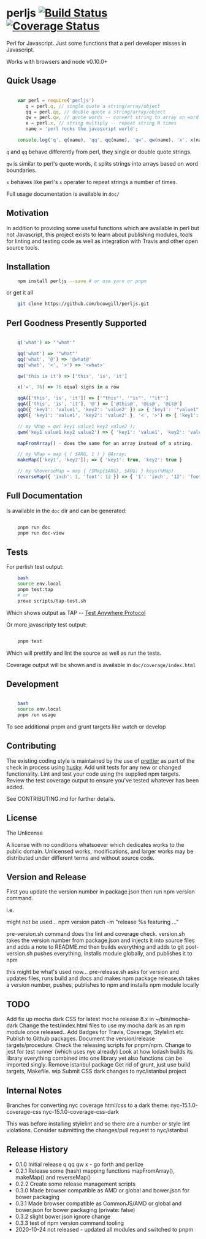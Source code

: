 perljs [![Build Status](https://travis-ci.org/bcowgill/perljs.svg?branch=master)](https://travis-ci.org/bcowgill/perljs) [![Coverage Status](https://coveralls.io/repos/github/bcowgill/perljs/badge.svg?branch=master)](https://coveralls.io/github/bcowgill/perljs?branch=master)
======

Perl for Javascript. Just some functions that a perl developer misses in Javascript.

Works with browsers and node v0.10.0+


## Quick Usage

```javascript

	var perl = require('perljs')
	   q = perl.q, // single quote a string/array/object
	   qq = perl.qq, // double quote a string/array/object
	   qw = perl.qw, // quote words -- convert string to array on word boundaries
	   x = perl.x, // string multiply -- repeat string N times
	   name = 'perl rocks the javascript world';

	console.log('q', q(name), 'qq', qq(name), 'qw', qw(name), 'x', x(name + '\n', 3));
```

`q` and `qq` behave differently from perl, they single or double quote strings.

`qw` is similar to perl's quote words, it splits strings into arrays based on word boundaries.

`x` behaves like perl's `x` operater to repeat strings a number of times.

Full usage documentation is available in `doc/`

## Motivation

In addition to providing some useful functions which are available in perl but not Javascript, this project exists to learn about publishing modules, tools for linting and testing code as well as integration with Travis and other open source tools.

## Installation

```bash
	npm install perljs --save # or use yarn or pnpm
```

or get it all

```bash
	git clone https://github.com/bcowgill/perljs.git
```

## Perl Goodness Presently Supported

```javascript

	q('what') => "'what'"

	qq('what') => '"what"'
	qq('what', '@') => '@what@'
	qq('what', '<', '>') => '<what>'

	qw('this is it') => ['this', 'is', 'it']

	x('=', 76) => 76 equal signs in a row

	qqA(['this', 'is', 'it']) => ['"this"', '"is"', '"it"']
	qqA(['this', 'is', 'it'], '@') => ['@this@', '@is@', '@it@']
	qqO({ 'key1': 'value1', 'key2': 'value2' }) => { 'key1': '"value1"', 'key2': '"value2"' }
	qqO({ 'key1': 'value1', 'key2': 'value2' }, '<', '>') => { 'key1': '<value1>', 'key2': '<value2>' }

	// my %Map = qw( key1 value1 key2 value2 );
	qwm('key1 value1 key2 value2') => { 'key1': 'value1', 'key2': 'value2' }

	mapFromArray() - does the same for an array instead of a string.

	// my %Map = map { ( $ARG, 1 ) } @Array;
	makeMap(['key1', 'key2']); => { 'key1': true, 'key2': true }

	// my %ReverseMap = map { ($Map{$ARG}, $ARG) } keys(%Map)
	reverseMap({ 'inch': 1, 'foot': 12 }) => { '1': 'inch', '12': 'foot' }
```

## Full Documentation

Is available in the `doc` dir and can be generated:

```bash

	pnpm run doc
	pnpm run doc-view
```

## Tests

For perlish test output:

```bash
	bash
	source env.local
	pnpm test:tap
	# or
	prove scripts/tap-test.sh
```

Which shows output as TAP -- [Test Anywhere Protocol](http://testanything.org/)

Or more javascripty test output:

```bash

	pnpm test
```

Which will prettify and lint the source as well as run the tests.

Coverage output will be shown and is available in `doc/coverage/index.html`

## Development

```bash

	bash
	source env.local
	pnpm run usage
```

To see additional pnpm and grunt targets like watch or develop

## Contributing

The existing coding style is maintained by the use of [prettier](https://www.npmjs.com/package/prettier) as part of the check in process using [husky](https://www.npmjs.com/package/husky).
Add unit tests for any new or changed functionality. Lint and test your code using the supplied npm targets.
Review the test coverage output to ensure you've tested whatever has been added.

See CONTRIBUTING.md for further details.

## License

The Unlicense

A license with no conditions whatsoever which dedicates works to the public domain. Unlicensed works, modifications, and larger works may be distributed under different terms and without source code.

## Version and Release

First you update the version number in package.json then run npm version command.

i.e.

might not be used...
npm version patch -m "release %s featuring ..."

pre-version.sh command does the lint and coverage check.
version.sh takes the version number from package.json and injects it into source files and adds a note to README.md then builds everything and adds to git
post-version.sh pushes everything, installs module globally, and publishes it to npm

this might be what's used now...
pre-release.sh asks for version and updates files, runs build and docs and makes npm package
release.sh takes a version number, pushes, publishes to npm and installs npm module locally

## TODO

Add fix up mocha dark CSS for latest mocha release 8.x in ~/bin/mocha-dark
Change the test/index.html files to use my mocha dark as an npm module once released..
Add Badges for Travis, Coverage, Stylelint etc
Publish to Github packages.
Document the version/release targets/procedure.
Check the releasing scripts for pnpm/npm.
Change to jest for test runner (which uses nyc already)
Look at how lodash builds its library everything combined into one library yet also functions can be imported singly.
Remove istanbul package
Get rid of grunt, just use build targets, Makefile.
wip Submit CSS dark changes to nyc/istanbul project

## Internal Notes

Branches for converting nyc coverage html/css to a dark theme:
nyc-15.1.0-coverage-css
nyc-15.1.0-coverage-css-dark

This was before installing stylelint and so there are a number or style lint violations.
Consider submitting the changes/pull request to nyc/istanbul

## Release History

* 0.1.0 Initial release q qq qw x - go forth and perlize
* 0.2.1 Release some (hash) mapping functions mapFromArray(), makeMap() and reverseMap()
* 0.2.2 Create some release management scripts
* 0.3.0 Made browser compatible as AMD or global and bower.json for bower packaging
* 0.3.1 Made browser compatible as CommonJS/AMD or global and bower.json for bower packaging (private: false)
* 0.3.2 slight bower.json ignore change
* 0.3.3 test of npm version command tooling
* 2020-10-24 not released - updated all modules and switched to pnpm
